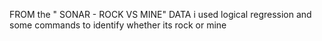 FROM the " SONAR - ROCK VS MINE" DATA i used logical regression and some commands to identify whether its rock or mine
